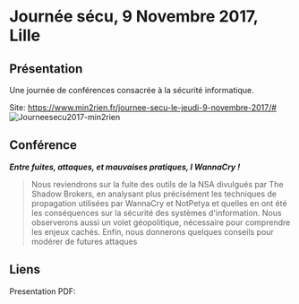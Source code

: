 # Journée sécu, 9 Novembre 2017, Lille

## Présentation
Une journée de conférences consacrée à la sécurité informatique.

Site: https://www.min2rien.fr/journee-secu-le-jeudi-9-novembre-2017/#
![Journeesecu2017-min2rien](https://www.min2rien.fr/wp-content/uploads/2017/09/Affiche-MIn2RIEN_Secu_2017.png "Affiche Journée Sécu 2017 Min2Rien")

## Conférence
***Entre fuites, attaques, et mauvaises pratiques, I WannaCry !*** 

> Nous reviendrons sur la fuite des outils de la NSA divulgués par The Shadow Brokers, en analysant plus précisément les techniques de propagation utilisées par WannaCry et NotPetya et quelles en ont été les conséquences sur la sécurité des systèmes d'information. Nous observerons aussi un volet géopolitique, nécessaire pour comprendre les enjeux cachés. Enfin, nous donnerons quelques conseils pour modérer de futures attaques

## Liens
Presentation PDF:
